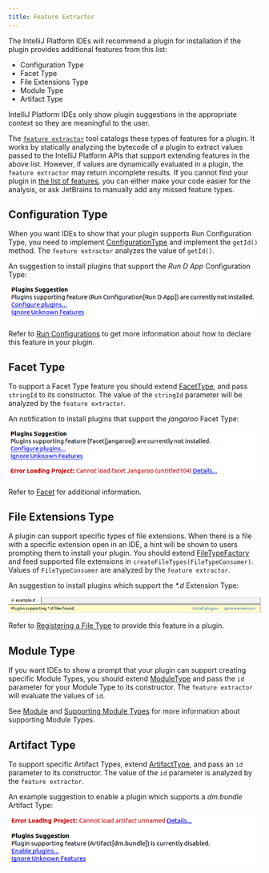 ```yaml
---
title: Feature Extractor
---
```


The IntelliJ Platform IDEs will recommend a plugin for installation if the plugin provides additional features from this list:
* Configuration Type
* Facet Type
* File Extensions Type
* Module Type
* Artifact Type

IntelliJ Platform IDEs only show plugin suggestions in the appropriate context so they are meaningful to the user.

The [`feature extractor`](https://github.com/JetBrains/intellij-plugin-verifier/tree/master/intellij-feature-extractor/) tool 
catalogs these types of features for a plugin. It works by statically analyzing the bytecode of a plugin to extract values
passed to the IntelliJ Platform APIs that support extending features in the above list. 
However, if values are dynamically evaluated in a plugin, the `feature extractor` may return incomplete results. 
If you cannot find your plugin in [the list of features](https://plugins.jetbrains.com/feature/), you can either make your code 
easier for the analysis, or ask JetBrains to manually add any missed feature types.

## Configuration Type

When you want IDEs to show that your plugin supports Run Configuration Type, you need to implement 
[ConfigurationType](https://github.com/JetBrains/intellij-community/blob/master/platform/lang-api/src/com/intellij/execution/configurations/ConfigurationType.java) 
and implement the `getId()` method. The `feature extractor` analyzes the value of `getId()`.

An suggestion to install plugins that support the *Run D App* Configuration Type:

![Configuration Type of Feature](img/feature_extractor_configuration.png)

Refer to [Run Configurations](/basics/run_configurations.md) to get more information about how to declare this feature in your plugin.

## Facet Type

To support a Facet Type feature you should extend [FacetType](https://github.com/JetBrains/intellij-community/blob/master/platform/lang-api/src/com/intellij/facet/FacetType.java),
and pass `stringId` to its constructor. The value of the `stringId` parameter will be analyzed by the `feature extractor`.

An notification to install plugins that support the *jangaroo* Facet Type:

![Facet Type of Feature](img/feature_extractor_facet.png)

Refer to [Facet](/reference_guide/project_model/facet.md) for additional information.

## File Extensions Type

A plugin can support specific types of file extensions. When there is a file with a specific extension open in an IDE, a hint will be shown to users prompting them to install your plugin.
You should extend [FileTypeFactory](https://github.com/JetBrains/intellij-community/blob/master/platform/platform-api/src/com/intellij/openapi/fileTypes/FileTypeFactory.java) 
and feed supported file extensions in `createFileTypes(FileTypeConsumer)`. Values of `FileTypeConsumer` are analyzed by the `feature extractor`.

An suggestion to install plugins which support the _\*.d_ Extension Type:

![File Extensions Type of Feature](img/feature_extractor_extensions.png)

Refer to [Registering a File Type](/reference_guide/custom_language_support/registering_file_type.md) to provide this feature in a plugin.

## Module Type

If you want IDEs to show a prompt that your plugin can support creating specific Module Types, you should extend
[ModuleType](https://github.com/JetBrains/intellij-community/blob/master/platform/lang-api/src/com/intellij/openapi/module/ModuleType.java) 
and pass the `id` parameter for your Module Type to its constructor. The `feature extractor` will evaluate the values of `id`.

See [Module](/reference_guide/project_model/module.md) and [Supporting Module Types](/tutorials/project_wizard/module_types.md) 
for more information about supporting Module Types.


## Artifact Type

To support specific Artifact Types, extend [ArtifactType](https://github.com/JetBrains/intellij-community/blob/master/java/compiler/openapi/src/com/intellij/packaging/artifacts/ArtifactType.java), 
and pass an `id` parameter to its constructor. The value of the `id` parameter is analyzed by the `feature extractor`.

An example suggestion to enable a plugin which supports a *dm.bundle* Artifact Type:

![Artifact Type of Feature](img/feature_extractor_artifacts.png)
